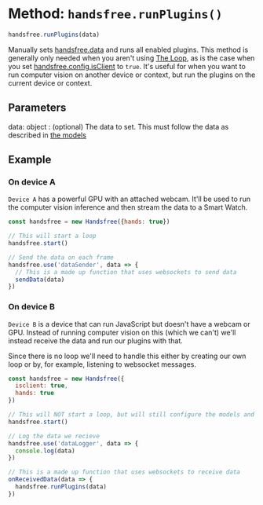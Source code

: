 # Method: `handsfree.runPlugins()`

```js
handsfree.runPlugins(data)
```

Manually sets [handsfree.data](/ref/prop/data/) and runs all enabled plugins. This method is generally only needed when you aren't using [The Loop](/guide/the-loop/), as is the case when you set [handsfree.config.isClient](/ref/prop/config/#isClient) to `true`. It's useful for when you want to run computer vision on another device or context, but run the plugins on the current device or context.

## Parameters

data: object
: (optional) The data to set. This must follow the data as described in [the models](/ref/model/)

## Example

### On device A

`Device A` has a powerful GPU with an attached webcam. It'll be used to run the computer vision inference and then stream the data to a Smart Watch.

```js
const handsfree = new Handsfree({hands: true})

// This will start a loop
handsfree.start()

// Send the data on each frame
handsfree.use('dataSender', data => {
  // This is a made up function that uses websockets to send data
  sendData(data)
})
```

### On device B

`Device B` is a device that can run JavaScript but doesn't have a webcam or GPU. Instead of running computer vision on this (which we can't) we'll instead receive the data and run our plugins with that.

Since there is no loop we'll need to handle this either by creating our own loop or by, for example, listening to websocket messages.

```js
const handsfree = new Handsfree({
  isclient: true,
  hands: true
})

// This will NOT start a loop, but will still configure the models and plugins
handsfree.start()

// Log the data we recieve
handsfree.use('dataLogger', data => {
  console.log(data)
})

// This is a made up function that uses websockets to receive data
onReceivedData(data => {
  handsfree.runPlugins(data)
})
```